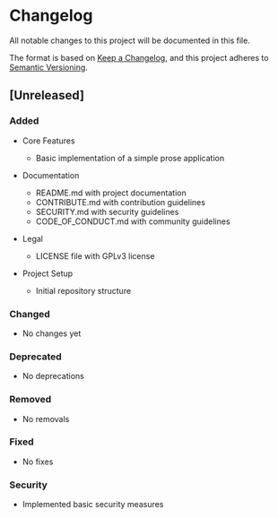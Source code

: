 # Changelog
All notable changes to this project will be documented in this file.

The format is based on [Keep a Changelog](https://keepachangelog.com/en/1.0.0/),
and this project adheres to [Semantic Versioning](https://semver.org/spec/v2.0.0.html).

## [Unreleased]

### Added
- Core Features
    - Basic implementation of a simple prose application

- Documentation
    - README.md with project documentation
    - CONTRIBUTE.md with contribution guidelines
    - SECURITY.md with security guidelines
    - CODE_OF_CONDUCT.md with community guidelines

- Legal
    - LICENSE file with GPLv3 license

- Project Setup
    - Initial repository structure


### Changed
- No changes yet

### Deprecated
- No deprecations

### Removed
- No removals

### Fixed
- No fixes

### Security
- Implemented basic security measures